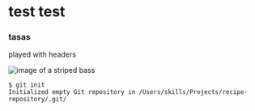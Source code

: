 # test test
### tasas






played with headers

![image of a striped bass](https://www.abachar.com/cdn/shop/products/12x24_striper_Northeast_2000x1000.jpg?v=1743433080)

```
$ git init
Initialized empty Git repository in /Users/skills/Projects/recipe-repository/.git/
```
